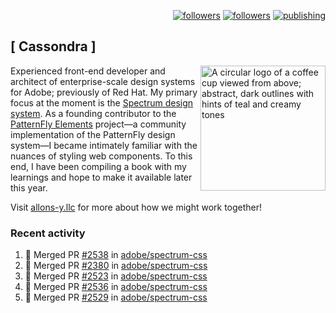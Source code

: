 <p align="right"><a rel="me" href="https://front-end.social/@castastrophe">
    <img alt="followers" title="Follow me on Mastodon" src="https://img.shields.io/mastodon/follow/109297102751309835?domain=https%3A%2F%2Ffront-end.social&label=Follow&logo=mastodon&logoColor=white&style=for-the-badge&labelColor=008080&color=006969"/></a>
  <a href="https://codepen.io/castastrophe/">
    <img alt="followers" title="Follow me on CodePen" src="https://img.shields.io/badge/16-1?color=640464&labelColor=7c007c&style=for-the-badge&logo=codepen&label=Follow"/></a>
<a href="https://castastrophe.medium.com/">
    <img alt="publishing" title="View articles on Medium" src="https://img.shields.io/badge/107-1?color=666&labelColor=444&label=subscribe&logo=medium&logoColor=white&style=for-the-badge"/></a>
</p>

## [&nbsp;Cassondra&nbsp;]

<img align="right" src="https://github-production-user-asset-6210df.s3.amazonaws.com/1840295/253016758-ba468774-1cd3-42c2-8f43-947b5eeb5edf.png" height="200" alt="A circular logo of a coffee cup viewed from above; abstract, dark outlines with hints of teal and creamy tones">

Experienced front-end developer and architect of enterprise-scale design systems for Adobe; previously of Red Hat. My primary focus at the moment is the [Spectrum design system](https://github.com/adobe/spectrum-css). As a founding contributor to the [PatternFly&nbsp;Elements](https://github.com/patternfly/patternfly-elements) project&mdash;a community implementation of the PatternFly design system&mdash;I became intimately familiar with the nuances of styling web components. To this end, I have been compiling a book with my learnings and hope to make it available later this year.

Visit [allons-y.llc](http://allons-y.llc/) for more about how we might work together!

### Recent activity

<!--START_SECTION:activity-->
1. 🎉 Merged PR [#2538](https://github.com/adobe/spectrum-css/pull/2538) in [adobe/spectrum-css](https://github.com/adobe/spectrum-css)
2. 🎉 Merged PR [#2380](https://github.com/adobe/spectrum-css/pull/2380) in [adobe/spectrum-css](https://github.com/adobe/spectrum-css)
3. 🎉 Merged PR [#2523](https://github.com/adobe/spectrum-css/pull/2523) in [adobe/spectrum-css](https://github.com/adobe/spectrum-css)
4. 🎉 Merged PR [#2536](https://github.com/adobe/spectrum-css/pull/2536) in [adobe/spectrum-css](https://github.com/adobe/spectrum-css)
5. 🎉 Merged PR [#2529](https://github.com/adobe/spectrum-css/pull/2529) in [adobe/spectrum-css](https://github.com/adobe/spectrum-css)
<!--END_SECTION:activity-->
